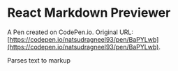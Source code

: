 # React Markdown Previewer

A Pen created on CodePen.io. Original URL: [https://codepen.io/natsudragneel93/pen/BaPYLwb](https://codepen.io/natsudragneel93/pen/BaPYLwb).

Parses text to markup
